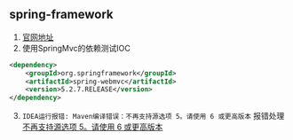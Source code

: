 ## spring-framework
1. [官网地址](https://docs.spring.io/spring-framework/docs/current/spring-framework-reference/core.html)  
2. 使用SpringMvc的依赖测试IOC  
```xml
<dependency>
    <groupId>org.springframework</groupId>
    <artifactId>spring-webmvc</artifactId>
    <version>5.2.7.RELEASE</version>
</dependency>
```  
3. `IDEA运行报错: Maven编译错误：不再支持源选项 5。请使用 6 或更高版本` 报错处理  
[不再支持源选项 5。请使用 6 或更高版本](https://www.cnblogs.com/-ccj/p/11337281.html)  
